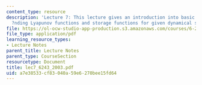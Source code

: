 ```yaml
---
content_type: resource
description: 'Lecture 7: This lecture gives an introduction into basic methods for
  ?nding Lyapunov functions and storage functions for given dynamical systems.'
file: https://ol-ocw-studio-app-production.s3.amazonaws.com/courses/6-243j-dynamics-of-nonlinear-systems-fall-2003/a7e38533cf83040a59e6270bee15fd64_lec7_6243_2003.pdf
file_type: application/pdf
learning_resource_types:
- Lecture Notes
parent_title: Lecture Notes
parent_type: CourseSection
resourcetype: Document
title: lec7_6243_2003.pdf
uid: a7e38533-cf83-040a-59e6-270bee15fd64
---
```

